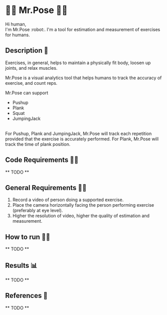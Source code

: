 # :weight_lifting_man: Mr.Pose :weight_lifting_woman:

<p>
Hi human, <br>
I'm Mr.Pose :robot:. I'm a tool for estimation and measurement of exercises for humans.
</p>

## Description :scroll:

Exercises, in general, helps to maintain a physically fit body, loosen up joints, and relax muscles.

Mr.Pose is a visual analytics tool that helps humans to track the accuracy of exercise, and count reps. <br>

Mr.Pose can support <br>
* Pushup
* Plank
* Squat
* JumpingJack
<br>
For Pushup, Plank and JumpingJack, Mr.Pose will track each repetition provided that the exercise is accurately performed.
For Plank, Mr.Pose will track the time of plank position.

## Code Requirements :mage_woman:
** TODO **

## General Requirements :mage_man:
1. Record a video of person doing a supported exercise.
2. Place the camera horizontally facing the person performing exercise (preferably at eye level).
3. Higher the resolution of video, higher the quality of estimation and measurement.

## How to run :running_man:
** TODO **

## Results :bar_chart:
** TODO **

## References :page_facing_up:
** TODO **
